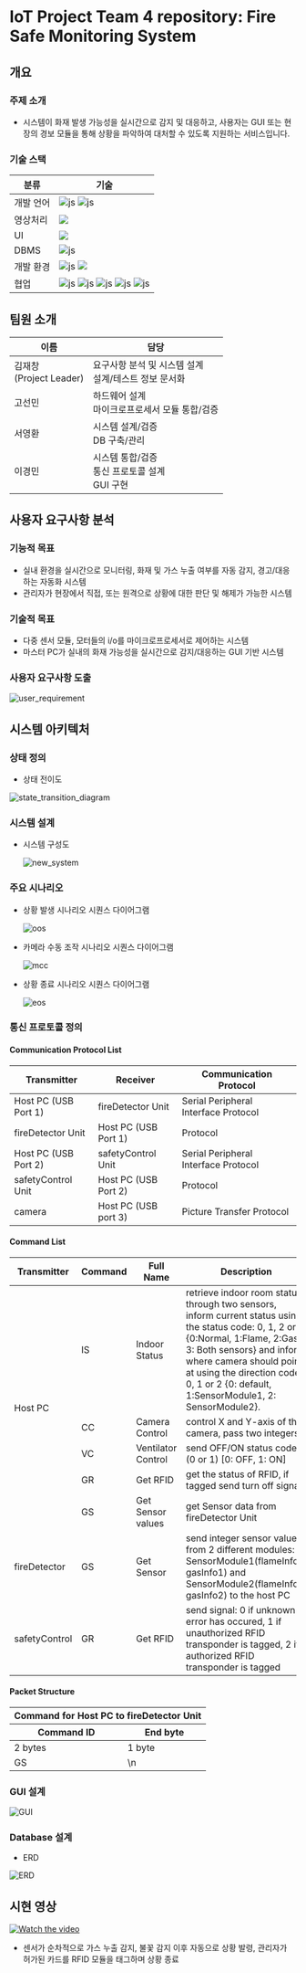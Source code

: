 # IoT Project Team 4 repository: Fire Safe Monitoring System

## 개요
### 주제 소개
- 시스템이 화재 발생 가능성을 실시간으로 감지 및 대응하고, 사용자는 GUI 또는 현장의 경보 모듈을 통해 상황을 파악하여 대처할 수 있도록 지원하는 서비스입니다.
### 기술 스택
|분류|기술|
|-----|-----|
|개발 언어|![js](https://img.shields.io/badge/C%2B%2B-00599C?style=for-the-badge&logo=c%2B%2B&logoColor=white) ![js](https://img.shields.io/badge/Python-3776AB?style=for-the-badge&logo=python&logoColor=white)|
|영상처리| <img src="https://img.shields.io/badge/OpenCV-5C3EE8?style=for-the-badge&logo=OpenCV"> |
|UI| <img src="https://img.shields.io/badge/PyQt5-21C25E?style=for-the-badge&logo=quicktype"> |
|DBMS|![js](https://img.shields.io/badge/MySQL-00000F?style=for-the-badge&logo=mysql&logoColor=white)|
|개발 환경|![js](https://img.shields.io/badge/Ubuntu-E95420?style=for-the-badge&logo=Ubuntu&logoColor=white) <img src= "https://img.shields.io/badge/Arduino_IDE-00979D?style=for-the-badge&logo=arduino&logoColor=white" />|
|협업| ![js](https://img.shields.io/badge/GIT-E44C30?style=for-the-badge&logo=git&logoColor=white) ![js](https://img.shields.io/badge/GitHub-100000?style=for-the-badge&logo=github&logoColor=white) ![js](https://img.shields.io/badge/confluence-%23172BF4.svg?style=for-the-badge&logo=confluence&logoColor=white) ![js](https://img.shields.io/badge/Jira-0052CC?style=for-the-badge&logo=Jira&logoColor=white) ![js](https://img.shields.io/badge/Slack-4A154B?style=for-the-badge&logo=slack&logoColor=white)|


## 팀원 소개

|이름|담당|
|----|-----|
|김재창 <br> (Project Leader)|요구사항 분석 및 시스템 설계 <br> 설계/테스트 정보 문서화| 
|고선민|하드웨어 설계 <br> 마이크로프로세서 모듈 통합/검증|
|서영환|시스템 설계/검증 <br> DB 구축/관리| 
|이경민|시스템 통합/검증 <br> 통신 프로토콜 설계 <br> GUI 구현|

## 사용자 요구사항 분석
### 기능적 목표
- 실내 환경을 실시간으로 모니터링, 화재 및 가스 누출 여부를 자동 감지, 경고/대응하는 자동화 시스템
- 관리자가 현장에서 직접, 또는 원격으로 상황에 대한 판단 및 해제가 가능한 시스템
### 기술적 목표
- 다중 센서 모듈, 모터들의 i/o를 마이크로프로세서로 제어하는 시스템
- 마스터 PC가 실내의 화재 가능성을 실시간으로 감지/대응하는 GUI 기반 시스템 
### 사용자 요구사항 도출
![user_requirement](https://github.com/user-attachments/assets/f31357e0-bf6e-4406-91aa-e2d0c3d0c008)

## 시스템 아키텍처
### 상태 정의
- 상태 전이도
  
![state_transition_diagram](https://github.com/user-attachments/assets/4b0194b7-ce89-4f23-89f2-79a7955c9ff8)

### 시스템 설계
- 시스템 구성도
  
  ![new_system](https://github.com/user-attachments/assets/d74de1b6-dfab-4ced-ac4a-759b9d4cb915)

### 주요 시나리오
- 상황 발생 시나리오 시퀀스 다이어그램
  
  ![oos](https://github.com/user-attachments/assets/d62810d8-2872-45fe-81cd-16cfd23f0ac1)
- 카메라 수동 조작 시나리오 시퀀스 다이어그램
  
  ![mcc](https://github.com/user-attachments/assets/2d4225d5-a298-42d8-954a-15847a62b453)
- 상황 종료 시나리오 시퀀스 다이어그램
  
  ![eos](https://github.com/user-attachments/assets/feb24d92-f50c-4022-bae6-eff1a0478d4f)

### 통신 프로토콜 정의
#### Communication Protocol List
|Transmitter|Receiver|Communication Protocol|
|-----|-----|-----|
|Host PC (USB Port 1)|fireDetector Unit|Serial Peripheral Interface Protocol|
|fireDetector Unit|Host PC (USB Port 1)|Protocol|
|Host PC (USB Port 2)|safetyControl Unit|Serial Peripheral Interface Protocol|
|safetyControl Unit|Host PC (USB Port 2)|Protocol|
|camera|Host PC (USB port 3)|Picture Transfer Protocol|

#### Command List
<table>
  <thead>
    <tr>
      <th>Transmitter</th>
      <th>Command</th>
      <th>Full Name</th>
      <th>Description</th>
    </tr>
  </thead>
  <tbody>
    <tr>
      <td rowspan=5>Host PC</td>
      <td rowspan=1>IS</td>
      <td>Indoor Status</td>
      <td>retrieve indoor room status through two sensors, inform current status using the status code: 0, 1, 2 or 3 {0:Normal, 1:Flame, 2:Gas, 3: Both sensors} and inform where camera should point at using the direction code: 0, 1 or 2 {0: default, 1:SensorModule1, 2: SensorModule2}.</td>
    </tr>
    <tr>
      <td rowspan=1>CC</td>
      <td>Camera Control</td>
      <td>control X and Y-axis of the camera, pass two integers</td>
    </tr>
    <tr>
      <td rowspan=1>VC</td>
      <td>Ventilator Control</td>
      <td>send OFF/ON status code (0 or 1) [0: OFF, 1: ON]</td>
    </tr>
    <tr>
      <td rowspan=1>GR</td>
      <td>Get RFID</td>
      <td>get the status of RFID, if tagged send turn off  signal</td>
    </tr>
    <tr>
      <td rowspan=1>GS</td>
      <td>Get Sensor values</td>
      <td>get Sensor data from fireDetector Unit</td>
    </tr>
    <tr>
      <td rowspan=1>fireDetector</td>
      <td> GS</td>
      <td>Get Sensor</td>
      <td> send integer sensor values from 2 different modules: SensorModule1(flameInfo1, gasInfo1) and SensorModule2(flameInfo2, gasInfo2) to the host PC</td>
    </tr>
    <tr>
      <td rowspan=1>safetyControl</td>
      <td> GR</td>
      <td>Get RFID</td>
      <td> send signal: 0 if unknown error has occured, 1 if unauthorized RFID transponder is tagged, 2 if authorized RFID transponder is tagged</td>
    </tr>
  </tbody>
</table>


#### Packet Structure
<table>
    <thead>
        <tr>
            <th colspan=2> Command for Host  PC to fireDetector Unit</th>
        </tr>
        <tr>
            <th> Command ID </th>
            <th> End byte </th>
        </tr>
    </thead>
    <tbody>
        <tr>
            <td> 2 bytes </td>
            <td> 1 byte </td>
        </tr>
        <tr>
        </tr>
        <tr>
            <td> GS </td>
            <td> \n </td>
        </tr>
        <tr>
        </tr>
    </tbody>
</table>

### GUI 설계
![GUI](https://github.com/user-attachments/assets/073fa5ec-52f0-416e-82fb-5e6495403e87)

### Database 설계
- ERD
  
![ERD](https://github.com/user-attachments/assets/62bd0db8-d9f0-49f1-8322-5d19a0c60a02)

## 시현 영상
[![Watch the video](https://github.com/user-attachments/assets/64dde2a7-0494-4401-9b6e-c69f5848bcb0)](https://drive.google.com/file/d/1hy1FeOyQ_F7rgvRvqLCTZ0Ngx3BC0v6t/view?usp=drive_link)
- 센서가 순차적으로 가스 누출 감지, 불꽃 감지 이후 자동으로 상황 발령, 관리자가 허가된 카드를 RFID 모듈을 태그하며 상황 종료
